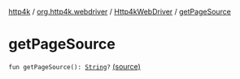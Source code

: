 [http4k](../../index.md) / [org.http4k.webdriver](../index.md) / [Http4kWebDriver](index.md) / [getPageSource](./get-page-source.md)

# getPageSource

`fun getPageSource(): `[`String`](https://kotlinlang.org/api/latest/jvm/stdlib/kotlin/-string/index.html)`?` [(source)](https://github.com/http4k/http4k/blob/master/http4k-testing-webdriver/src/main/kotlin/org/http4k/webdriver/Http4kWebDriver.kt#L89)